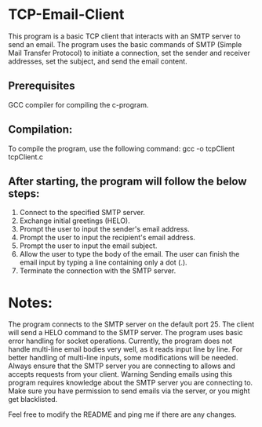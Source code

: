 # TCP-Email-Client
This program is a basic TCP client that interacts with an SMTP server to send an email.
The program uses the basic commands of SMTP (Simple Mail Transfer Protocol) to initiate a connection, set the sender and receiver addresses, set the subject, and send the email content.

## Prerequisites
GCC compiler for compiling the c-program.

## Compilation:
To compile the program, use the following command:
gcc -o tcpClient tcpClient.c


## After starting, the program will follow the below steps:

1) Connect to the specified SMTP server.
2) Exchange initial greetings (HELO).
3) Prompt the user to input the sender's email address.
4) Prompt the user to input the recipient's email address.
5) Prompt the user to input the email subject.
6) Allow the user to type the body of the email. The user can finish the email input by typing a line containing only a dot (.).
7) Terminate the connection with the SMTP server.

# Notes:
The program connects to the SMTP server on the default port 25.
The client will send a HELO command to the SMTP server.
The program uses basic error handling for socket operations.
Currently, the program does not handle multi-line email bodies very well, as it reads input line by line. For better handling of multi-line inputs, some modifications will be needed.
Always ensure that the SMTP server you are connecting to allows and accepts requests from your client.
Warning
Sending emails using this program requires knowledge about the SMTP server you are connecting to. Make sure you have permission to send emails via the server, or you might get blacklisted.

Feel free to modify the README and ping me if there are any changes.







